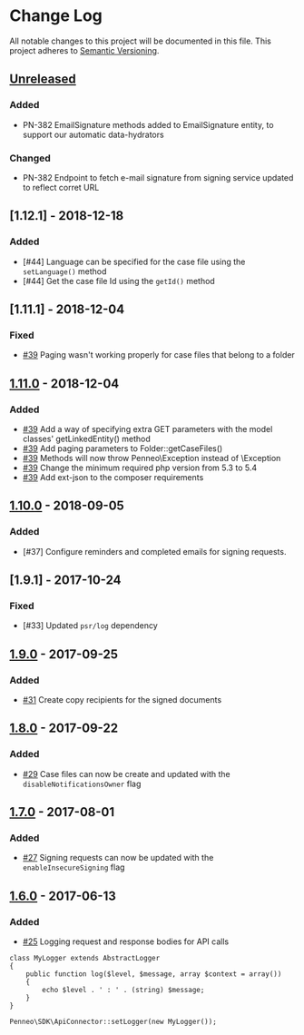 # Change Log
All notable changes to this project will be documented in this file.
This project adheres to [Semantic Versioning](http://semver.org/).

## [Unreleased]
### Added
- PN-382 EmailSignature methods added to EmailSignature entity, to support our automatic data-hydrators

### Changed
- PN-382 Endpoint to fetch e-mail signature from signing service updated to reflect corret URL

## [1.12.1] - 2018-12-18
### Added
- [\#44] Language can be specified for the case file using the `setLanguage()` method
- [\#44] Get the case file Id using the `getId()` method

## [1.11.1] - 2018-12-04
### Fixed
- [\#39] Paging wasn't working properly for case files that belong to a folder

## [1.11.0] - 2018-12-04
### Added
- [\#39] Add a way of specifying extra GET parameters with the model classes' getLinkedEntity() method
- [\#39] Add paging parameters to Folder::getCaseFiles()
- [\#39] Methods will now throw Penneo\Exception instead of \Exception
- [\#39] Change the minimum required php version from 5.3 to 5.4
- [\#39] Add ext-json to the composer requirements

## [1.10.0] - 2018-09-05
### Added
- [\#37] Configure reminders and completed emails for signing requests.

## [1.9.1] - 2017-10-24
### Fixed
- [\#33] Updated `psr/log` dependency

## [1.9.0] - 2017-09-25
### Added
- [\#31] Create copy recipients for the signed documents

## [1.8.0] - 2017-09-22
### Added
- [\#29] Case files can now be create and updated with the `disableNotificationsOwner` flag

## [1.7.0] - 2017-08-01
### Added
- [\#27] Signing requests can now be updated with the `enableInsecureSigning` flag

## [1.6.0] - 2017-06-13
### Added
- [\#25] Logging request and response bodies for API calls
```
class MyLogger extends AbstractLogger
{
    public function log($level, $message, array $context = array())
    {
        echo $level . ' : ' . (string) $message;
    }
}

Penneo\SDK\ApiConnector::setLogger(new MyLogger());
```

[comment]: # (Build Comparison Links)

[unreleased]: https://github.com/Penneo/sdk-php/compare/1.11.0...HEAD
[1.11.0]: https://github.com/Penneo/sdk-php/compare/1.10.0...1.11.0
[1.10.0]: https://github.com/Penneo/sdk-php/compare/1.9.0...1.10.0
[1.9.0]: https://github.com/Penneo/sdk-php/compare/1.8.0...1.9.0
[1.8.0]: https://github.com/Penneo/sdk-php/compare/1.7.0...1.8.0
[1.7.0]: https://github.com/Penneo/sdk-php/compare/1.6.0...1.7.0
[1.6.0]: https://github.com/Penneo/sdk-php/compare/1.5.0...1.6.0

[comment]: # (Issue Links)
[\#39]: https://github.com/Penneo/sdk-php/issues/39
[\#31]: https://github.com/Penneo/sdk-php/issues/31
[\#29]: https://github.com/Penneo/sdk-php/issues/29
[\#27]: https://github.com/Penneo/sdk-php/issues/27
[\#25]: https://github.com/Penneo/sdk-php/issues/25
